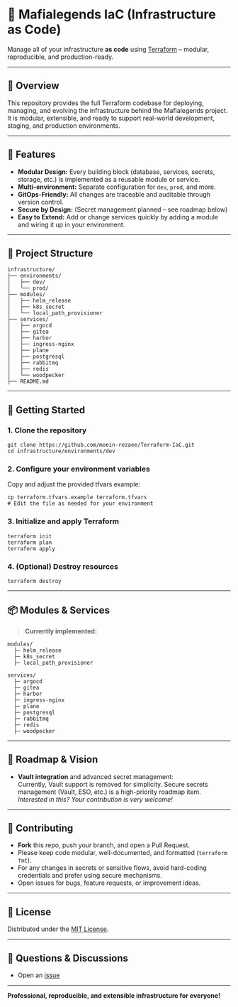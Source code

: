 
# 🚀 Mafialegends IaC (Infrastructure as Code)

Manage all of your infrastructure **as code** using [Terraform](https://www.terraform.io/) – modular, reproducible, and production-ready.

---

## 📖 Overview

This repository provides the full Terraform codebase for deploying, managing, and evolving the infrastructure behind the Mafialegends project.  
It is modular, extensible, and ready to support real-world development, staging, and production environments.

---

## 🌟 Features

- **Modular Design:** Every building block (database, services, secrets, storage, etc.) is implemented as a reusable module or service.
- **Multi-environment:** Separate configuration for `dev`, `prod`, and more.
- **GitOps-Friendly:** All changes are traceable and auditable through version control.
- **Secure by Design:** (Secret management planned – see roadmap below)
- **Easy to Extend:** Add or change services quickly by adding a module and wiring it up in your environment.

---

## 📁 Project Structure

```plaintext
infrastructure/
├── environments/
│   ├── dev/
│   └── prod/
├── modules/
│   ├── helm_release
│   ├── k8s_secret
│   └── local_path_provisioner
├── services/
│   ├── argocd
│   ├── gitea
│   ├── harbor
│   ├── ingress-nginx
│   ├── plane
│   ├── postgresql
│   ├── rabbitmq
│   ├── redis
│   └── woodpecker
├── README.md
```

---

## 🚀 Getting Started

### 1. Clone the repository
```shell
git clone https://github.com/moein-rezaee/Terraform-IaC.git
cd infrastructure/environments/dev
```

### 2. Configure your environment variables
Copy and adjust the provided tfvars example:
```shell
cp terraform.tfvars.example terraform.tfvars
# Edit the file as needed for your environment
```

### 3. Initialize and apply Terraform
```shell
terraform init
terraform plan
terraform apply
```

### 4. (Optional) Destroy resources
```shell
terraform destroy
```

---

## 📦 Modules & Services

> **Currently implemented:**

```plaintext
modules/
  ├─ helm_release
  ├─ k8s_secret
  ├─ local_path_provisioner

services/
  ├─ argocd
  ├─ gitea
  ├─ harbor
  ├─ ingress-nginx
  ├─ plane
  ├─ postgresql
  ├─ rabbitmq
  ├─ redis
  ├─ woodpecker
```

---

## 🚧 Roadmap & Vision

- **Vault integration** and advanced secret management:  
  Currently, Vault support is removed for simplicity. Secure secrets management (Vault, ESO, etc.) is a high-priority roadmap item.  
  *Interested in this? Your contribution is very welcome!*

---

## 🤝 Contributing

- **Fork** this repo, push your branch, and open a Pull Request.
- Please keep code modular, well-documented, and formatted (`terraform fmt`).
- For any changes in secrets or sensitive flows, avoid hard-coding credentials and prefer using secure mechanisms.
- Open issues for bugs, feature requests, or improvement ideas.

---

## 📝 License

Distributed under the [MIT License](LICENSE).

---

## 💬 Questions & Discussions

- Open an [issue](https://github.com/moein-rezaee/Terraform-IaC/issues)

---

**Professional, reproducible, and extensible infrastructure for everyone!**
